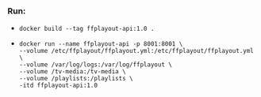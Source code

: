 ### Run:
-   `docker build --tag ffplayout-api:1.0 .`
-   ```
    docker run --name ffplayout-api -p 8001:8001 \
    --volume /etc/ffplayout/ffplayout.yml:/etc/ffplayout/ffplayout.yml \
    --volume /var/log/logs:/var/log/ffplayout \
    --volume /tv-media:/tv-media \
    --volume /playlists:/playlists \
    -itd ffplayout-api:1.0
    ```
